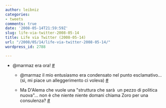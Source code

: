 ```yaml
---
author: leibniz
categories:
- tweets
comments: true
date: '2008-05-14T21:59:59Z'
slug: life-via-twitter-2008-05-14
title: Life via Twitter (2008-05-14)
url: "/2008/05/14/life-via-twitter-2008-05-14/"
wordpress_id: 2788

---
```

* @marmaz era ora! [#](https://twitter.com/leibniz/statuses/811242862)

	
  * @marmaz il mio entusiasmo era condensato nel punto esclamativo... (sì, mi piace un alleggerimento ci voleva) [#](https://twitter.com/leibniz/statuses/811250921)

	
  * Ma D'Alema che vuole una "struttura che sarà  un pezzo di politica nuova"... non è che niente niente domani chiama Zoro per una consulenza? [#](https://twitter.com/leibniz/statuses/811377769)


